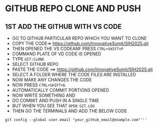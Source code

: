 # GITHUB REPO CLONE AND PUSH
## 1ST ADD THE GITHUB WITH VS CODE
- GO TO GITHUB PARTICULAR REPO WHICH YOU WANT TO CLONE
- COPY THE CODE=> https://github.com/InnovativeSumit/SIH2025.git
- THEN OPENED THE VS CODEANF PRESS `CTRL+SHIFT+P` 
- COMMAND PLATE OF VD CODE IS OPENED
- TYPE `GIT:CLONE`
- SELECT GITHUB REPO
- PASTE THE CODE ==> https://github.com/InnovativeSumit/SIH2025.git
- SELECT A FOLDER WHERE THE CODE FILES ARE INSTALLED
- NOW MAKE ANY CHANGES THE CODE
- NOW PRESS `CTRL+SHIFT+G`
- AUTOMATICALLY COMMIT PORTIONS OPENED
- NOW WRITE SOMETHING AND
- DO COMMIT AND PUSH IN A SINGLE TIME
- BUT WHEN YOU SEE THAT  `OPEN GIT.LOG`
- THEN GO THE TERMINALS AND ADD THE BELOW CODE
```git config --global user.name "Sumit Pal"
git config --global user.email "your_github_email@example.com"'''



